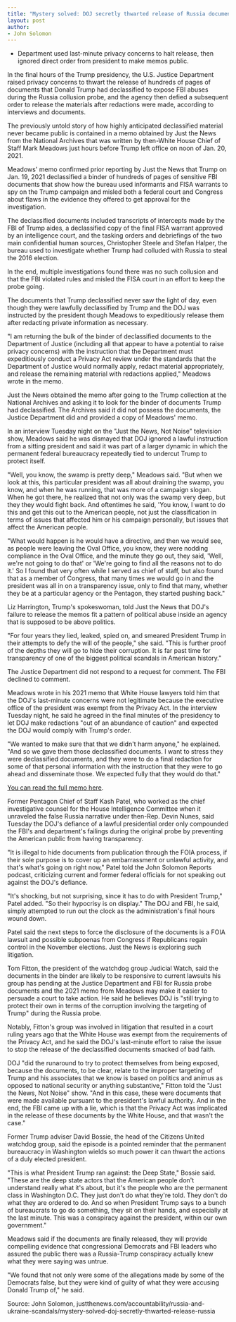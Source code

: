 ```yaml
---
title: "Mystery solved: DOJ secretly thwarted release of Russia documents declassified by Trump"
layout: post
author:
- John Solomon
---
```


- Department used last-minute privacy concerns to halt release, then ignored direct order from president to make memos public.

In the final hours of the Trump presidency, the U.S. Justice Department raised privacy concerns to thwart the release of hundreds of pages of documents that Donald Trump had declassified to expose FBI abuses during the Russia collusion probe, and the agency then defied a subsequent order to release the materials after redactions were made, according to interviews and documents.

The previously untold story of how highly anticipated declassified material never became public is contained in a memo obtained by Just the News from the National Archives that was written by then-White House Chief of Staff Mark Meadows just hours before Trump left office on noon of Jan. 20, 2021.

Meadows' memo confirmed prior reporting by Just the News that Trump on Jan. 19, 2021 declassified a binder of hundreds of pages of sensitive FBI documents that show how the bureau used informants and FISA warrants to spy on the Trump campaign and misled both a federal court and Congress about flaws in the evidence they offered to get approval for the investigation.

The declassified documents included transcripts of intercepts made by the FBI of Trump aides, a declassified copy of the final FISA warrant approved by an intelligence court, and the tasking orders and debriefings of the two main confidential human sources, Christopher Steele and Stefan Halper, the bureau used to investigate whether Trump had colluded with Russia to steal the 2016 election.

In the end, multiple investigations found there was no such collusion and that the FBI violated rules and misled the FISA court in an effort to keep the probe going.

The documents that Trump declassified never saw the light of day, even though they were lawfully declassified by Trump and the DOJ was instructed by the president though Meadows to expeditiously release them after redacting private information as necessary.

"I am returning the bulk of the binder of declassified documents to the Department of Justice (including all that appear to have a potential to raise privacy concerns) with the instruction that the Department must expeditiously conduct a Privacy Act review under the standards that the Department of Justice would normally apply, redact material appropriately, and release the remaining material with redactions applied," Meadows wrote in the memo.

Just the News obtained the memo after going to the Trump collection at the National Archives and asking it to look for the binder of documents Trump had declassified. The Archives said it did not possess the documents, the Justice Department did and provided a copy of Meadows' memo.

In an interview Tuesday night on the "Just the News, Not Noise" television show, Meadows said he was dismayed that DOJ ignored a lawful instruction from a sitting president and said it was part of a larger dynamic in which the permanent federal bureaucracy repeatedly tied to undercut Trump to protect itself.

"Well, you know, the swamp is pretty deep," Meadows said. "But when we look at this, this particular president was all about draining the swamp, you know, and when he was running, that was more of a campaign slogan. When he got there, he realized that not only was the swamp very deep, but they they would fight back. And oftentimes he said, 'You know, I want to do this and get this out to the American people, not just the classification in terms of issues that affected him or his campaign personally, but issues that affect the American people.

"What would happen is he would have a directive, and then we would see, as people were leaving the Oval Office, you know, they were nodding compliance in the Oval Office, and the minute they go out, they said, 'Well, we're not going to do that' or 'We're going to find all the reasons not to do it.' So I found that very often while I served as chief of staff, but also found that as a member of Congress, that many times we would go in and the president was all in on a transparency issue, only to find that many, whether they be at a particular agency or the Pentagon, they started pushing back."

Liz Harrington, Trump's spokeswoman, told Just the News that DOJ's failure to release the memos fit a pattern of political abuse inside an agency that is supposed to be above politics.

"For four years they lied, leaked, spied on, and smeared President Trump in their attempts to defy the will of the people," she said. "This is further proof of the depths they will go to hide their corruption. It is far past time for transparency of one of the biggest political scandals in American history."

The Justice Department did not respond to a request for comment. The FBI declined to comment.

Meadows wrote in his 2021 memo that White House lawyers told him that the DOJ's last-minute concerns were not legitimate because the executive office of the president was exempt from the Privacy Act. In the interview Tuesday night, he said he agreed in the final minutes of the presidency to let DOJ make redactions "out of an abundance of caution" and expected the DOJ would comply with Trump's order.

"We wanted to make sure that that we didn't harm anyone," he explained. "And so we gave them those declassified documents. I want to stress they were declassified documents, and they were to do a final redaction for some of that personal information with the instruction that they were to go ahead and disseminate those. We expected fully that they would do that."

[You can read the full memo here](https://justthenews.com/sites/default/files/2022-07/Meadows%20Memo%20to%20AG%20re%20Declassification%20of%20FBI%20Binder.01.20.2021.pdf).

Former Pentagon Chief of Staff Kash Patel, who worked as the chief investigative counsel for the House Intelligence Committee when it unraveled the false Russia narrative under then-Rep. Devin Nunes, said Tuesday the DOJ's defiance of a lawful presidential order only compounded the FBI's and department's failings during the original probe by preventing the American public from having transparency.

"It is illegal to hide documents from publication through the FOIA process, if their sole purpose is to cover up an embarrassment or unlawful activity, and that's what's going on right now," Patel told the John Solomon Reports podcast, criticizing current and former federal officials for not speaking out against the DOJ's defiance.

"It's shocking, but not surprising, since it has to do with President Trump," Patel added. "So their hypocrisy is on display." The DOJ and FBI, he said, simply attempted to run out the clock as the administration's final hours wound down.

Patel said the next steps to force the disclosure of the documents is a FOIA lawsuit and possible subpoenas from Congress if Republicans regain control in the November elections. Just the News is exploring such litigation.

Tom Fitton, the president of the watchdog group Judicial Watch, said the documents in the binder are likely to be responsive to current lawsuits his group has pending at the Justice Department and FBI for Russia probe documents and the 2021 memo from Meadows may make it easier to persuade a court to take action. He said he believes DOJ is "still trying to protect their own in terms of the corruption involving the targeting of Trump" during the Russia probe.

Notably, Fitton's group was involved in litigation that resulted in a court ruling years ago that the White House was exempt from the requirements of the Privacy Act, and he said the DOJ's last-minute effort to raise the issue to stop the release of the declassified documents smacked of bad faith.

DOJ "did the runaround to try to protect themselves from being exposed, because the documents, to be clear, relate to the improper targeting of Trump and his associates that we know is based on politics and animus as opposed to national security or anything substantive," Fitton told the "Just the News, Not Noise" show. "And in this case, these were documents that were made available pursuant to the president's lawful authority. And in the end, the FBI came up with a lie, which is that the Privacy Act was implicated in the release of these documents by the White House, and that wasn't the case."

Former Trump adviser David Bossie, the head of the Citizens United watchdog group, said the episode is a pointed reminder that the permanent bureaucracy in Washington wields so much power it can thwart the actions of a duly elected president.

"This is what President Trump ran against: the Deep State," Bossie said. "These are the deep state actors that the American people don't understand really what it's about, but it's the people who are the permanent class in Washington D.C. They just don't do what they're told. They don't do what they are ordered to do. And so when President Trump says to a bunch of bureaucrats to go do something, they sit on their hands, and especially at the last minute. This was a conspiracy against the president, within our own government."

Meadows said if the documents are finally released, they will provide compelling evidence that congressional Democrats and FBI leaders who assured the public there was a Russia-Trump conspiracy actually knew what they were saying was untrue.

"We found that not only were some of the allegations made by some of the Democrats false, but they were kind of guilty of what they were accusing Donald Trump of," he said.

Source: John Solomon, justthenews.com/accountability/russia-and-ukraine-scandals/mystery-solved-doj-secretly-thwarted-release-russia
